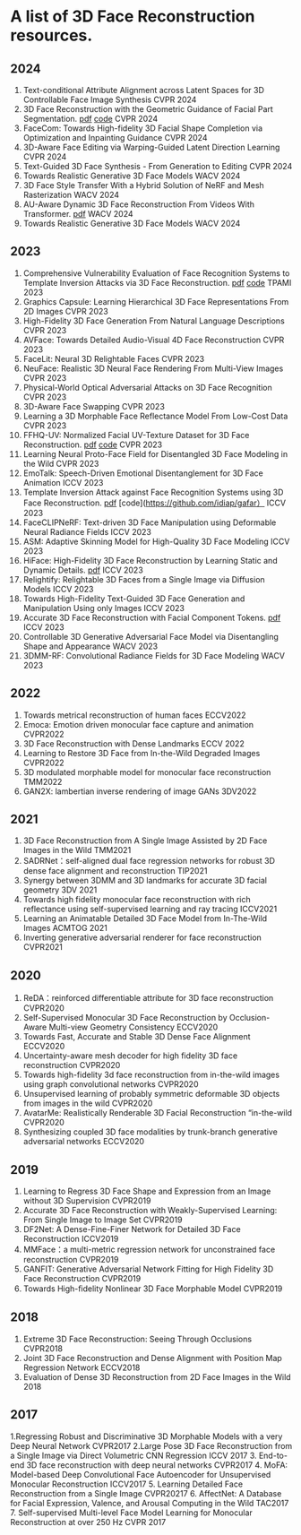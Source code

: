 # A list of 3D Face Reconstruction resources.
## 2024
1. Text-conditional Attribute Alignment across Latent Spaces for 3D Controllable Face Image Synthesis CVPR 2024
2. 3D Face Reconstruction with the Geometric Guidance of Facial Part Segmentation. [pdf](https://openaccess.thecvf.com/content/CVPR2024/papers/Wang_3D_Face_Reconstruction_with_the_Geometric_Guidance_of_Facial_Part_CVPR_2024_paper.pdf) [code](https://github.com/wang-zidu/3DDFA-V3) CVPR 2024
3. FaceCom: Towards High-fidelity 3D Facial Shape Completion via Optimization and Inpainting Guidance CVPR 2024
4. 3D-Aware Face Editing via Warping-Guided Latent Direction Learning CVPR 2024
5. Text-Guided 3D Face Synthesis - From Generation to Editing CVPR 2024
6. Towards Realistic Generative 3D Face Models WACV 2024
7. 3D Face Style Transfer With a Hybrid Solution of NeRF and Mesh Rasterization WACV 2024
8. AU-Aware Dynamic 3D Face Reconstruction From Videos With Transformer. [pdf](https://openaccess.thecvf.com/content/WACV2024/papers/Kuang_AU-Aware_Dynamic_3D_Face_Reconstruction_From_Videos_With_Transformer_WACV_2024_paper.pdf)  WACV 2024
9. Towards Realistic Generative 3D Face Models  WACV 2024
## 2023
1. Comprehensive Vulnerability Evaluation of Face Recognition Systems to Template Inversion Attacks via 3D Face Reconstruction. [pdf](https://ieeexplore.ieee.org/stamp/stamp.jsp?tp=&arnumber=10239446) [code](https://github.com/idiap/gafar) TPAMI 2023
2. Graphics Capsule: Learning Hierarchical 3D Face Representations From 2D Images CVPR 2023
3. High-Fidelity 3D Face Generation From Natural Language Descriptions CVPR 2023
4. AVFace: Towards Detailed Audio-Visual 4D Face Reconstruction CVPR 2023
5. FaceLit: Neural 3D Relightable Faces CVPR 2023
6. NeuFace: Realistic 3D Neural Face Rendering From Multi-View Images CVPR 2023
7. Physical-World Optical Adversarial Attacks on 3D Face Recognition CVPR 2023
8. 3D-Aware Face Swapping CVPR 2023
9. Learning a 3D Morphable Face Reflectance Model From Low-Cost Data  CVPR 2023
10. FFHQ-UV: Normalized Facial UV-Texture Dataset for 3D Face Reconstruction. [pdf](https://openaccess.thecvf.com/content/CVPR2023/papers/Bai_FFHQ-UV_Normalized_Facial_UV-Texture_Dataset_for_3D_Face_Reconstruction_CVPR_2023_paper.pdf) [code](https://github.com/csbhr/FFHQ-UV) CVPR 2023
11. Learning Neural Proto-Face Field for Disentangled 3D Face Modeling in the Wild CVPR 2023
12. EmoTalk: Speech-Driven Emotional Disentanglement for 3D Face Animation ICCV 2023
13. Template Inversion Attack against Face Recognition Systems using 3D Face Reconstruction. [pdf](https://openaccess.thecvf.com/content/ICCV2023/papers/Shahreza_Template_Inversion_Attack_against_Face_Recognition_Systems_using_3D_Face_ICCV_2023_paper.pdf) [code](https://github.com/idiap/gafar） ICCV 2023
14. FaceCLIPNeRF: Text-driven 3D Face Manipulation using Deformable Neural Radiance Fields ICCV 2023
15. ASM: Adaptive Skinning Model for High-Quality 3D Face Modeling ICCV 2023
16. HiFace: High-Fidelity 3D Face Reconstruction by Learning Static and Dynamic Details. [pdf](https://openaccess.thecvf.com/content/ICCV2023/papers/Chai_HiFace_High-Fidelity_3D_Face_Reconstruction_by_Learning_Static_and_Dynamic_ICCV_2023_paper.pdf) ICCV 2023
17. Relightify: Relightable 3D Faces from a Single Image via Diffusion Models ICCV 2023
18. Towards High-Fidelity Text-Guided 3D Face Generation and Manipulation Using only Images ICCV 2023
19. Accurate 3D Face Reconstruction with Facial Component Tokens. [pdf](https://openaccess.thecvf.com/content/ICCV2023/papers/Zhang_Accurate_3D_Face_Reconstruction_with_Facial_Component_Tokens_ICCV_2023_paper.pdf) ICCV 2023
20. Controllable 3D Generative Adversarial Face Model via Disentangling Shape and Appearance WACV 2023
21.  3DMM-RF: Convolutional Radiance Fields for 3D Face Modeling WACV 2023
## 2022
1. Towards metrical reconstruction of human faces ECCV2022
2. Emoca: Emotion driven monocular face capture and animation CVPR2022
3. 3D Face Reconstruction with Dense Landmarks ECCV 2022
4. Learning to Restore 3D Face from In-the-Wild Degraded Images CVPR2022
5. 3D modulated morphable model for monocular face reconstruction TMM2022
6. GAN2X: lambertian inverse rendering of image GANs 3DV2022
## 2021
1. 3D Face Reconstruction from A Single Image Assisted by 2D Face Images in the Wild TMM2021
2. SADRNet：self-aligned dual face regression networks for robust 3D dense face alignment and reconstruction TIP2021
3. Synergy between 3DMM and 3D landmarks for accurate 3D facial geometry 3DV 2021
4. Towards high fidelity monocular face reconstruction with rich reflectance using self-supervised learning and ray tracing ICCV2021
5. Learning an Animatable Detailed 3D Face Model from In-The-Wild Images  ACMTOG 2021
6. Inverting generative adversarial renderer for face reconstruction CVPR2021
## 2020
1. ReDA：reinforced differentiable attribute for 3D face reconstruction CVPR2020
2. Self-Supervised Monocular 3D Face Reconstruction by Occlusion-Aware Multi-view Geometry Consistency ECCV2020
3. Towards Fast, Accurate and Stable 3D Dense Face Alignment ECCV2020
4. Uncertainty-aware mesh decoder for high fidelity 3D face reconstruction CVPR2020
5. Towards high-fidelity 3d face reconstruction from in-the-wild images using graph convolutional networks CVPR2020
6. Unsupervised learning of probably symmetric deformable 3D objects from images in the wild CVPR2020
7. AvatarMe: Realistically Renderable 3D Facial Reconstruction “in-the-wild CVPR2020
8. Synthesizing coupled 3D face modalities by trunk-branch generative adversarial networks ECCV2020
## 2019
1. Learning to Regress 3D Face Shape and Expression from an Image without 3D Supervision CVPR2019
2. Accurate 3D Face Reconstruction with Weakly-Supervised Learning: From Single Image to Image Set  CVPR2019
3. DF2Net: A Dense-Fine-Finer Network for Detailed 3D Face Reconstruction ICCV2019
4. MMFace：a multi-metric regression network for unconstrained face reconstruction CVPR2019
5. GANFIT: Generative Adversarial Network Fitting for High Fidelity 3D Face Reconstruction CVPR2019
6. Towards High-ﬁdelity Nonlinear 3D Face Morphable Model CVPR2019
## 2018
1. Extreme 3D Face Reconstruction: Seeing Through Occlusions CVPR2018
2. Joint 3D Face Reconstruction and Dense Alignment with Position Map Regression Network ECCV2018
3. Evaluation of Dense 3D Reconstruction from 2D Face Images in the Wild 2018
## 2017
1.Regressing Robust and Discriminative 3D Morphable Models with a very Deep Neural Network CVPR2017
2.Large Pose 3D Face Reconstruction from a Single Image via Direct Volumetric CNN Regression ICCV 2017
3. End-to-end 3D face reconstruction with deep neural networks CVPR2017
4. MoFA: Model-based Deep Convolutional Face Autoencoder for Unsupervised Monocular Reconstruction ICCV2017
5. Learning Detailed Face Reconstruction from a Single Image CVPR20217
6. AffectNet: A Database for Facial Expression, Valence, and Arousal Computing in the Wild TAC2017
7. Self-supervised Multi-level Face Model Learning for Monocular Reconstruction at over 250 Hz CVPR 2017










